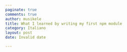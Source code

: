 ```yaml
---
paginate: true
comments: true
author: musikele
title: What I learned by writing my first npm module
category: Italiano
layout: post
date: Invalid date

---
```

